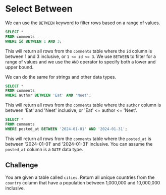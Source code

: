 # Select Between

We can use the `BETWEEN` keyword to filter rows based on a range of values.

```sql
SELECT *
FROM comments
WHERE id BETWEEN 1 AND 3;
```

This will return all rows from the `comments` table where the `id` column is between 1 and 3 inclusive, or `1 <= id <= 3`. We use `BETWEEN` to filter for a range of values and we use the `AND` operator to specify both a lower and upper bound.

We can do the same for strings and other data types.

```sql
SELECT *
FROM comments
WHERE author BETWEEN 'Eat' AND 'Neet';
```

This will return all rows from the `comments` table where the `author` column is between 'Eat' and 'Neet' inclusive, or 'Eat' <= author <= 'Neet'.

```sql
SELECT *
FROM comments
WHERE posted_at BETWEEN '2024-01-01' AND '2024-01-31';
```

This will return all rows from the `comments` table where the `posted_at` is between '2024-01-01' and '2024-01-31' inclusive. You can assume the `posted_at` column is a `DATE` data type.

## Challenge

You are given a table called `cities`. Return all unique countries from the `country` column that have a population between 1,000,000 and 10,000,000 inclusive.
